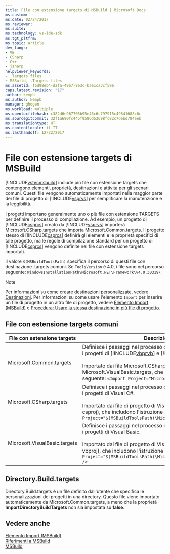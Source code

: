 ```yaml
---
title: File con estensione targets di MSBuild | Microsoft Docs
ms.custom: 
ms.date: 02/24/2017
ms.reviewer: 
ms.suite: 
ms.technology: vs-ide-sdk
ms.tgt_pltfrm: 
ms.topic: article
dev_langs:
- VB
- CSharp
- C++
- jsharp
helpviewer_keywords:
- .Targets files
- MSBuild, .Targets files
ms.assetid: f6d98eb4-d2fa-49b7-8e3c-bae1ca3cf596
caps.latest.revision: "17"
author: kempb
ms.author: kempb
manager: ghogen
ms.workload: multiple
ms.openlocfilehash: c382d6e967705b95e46c6c797915c49841688c6c
ms.sourcegitcommit: 32f1a690fc445f9586d53698fc82c7debd784eeb
ms.translationtype: HT
ms.contentlocale: it-IT
ms.lasthandoff: 12/22/2017
---
```

# <a name="msbuild-targets-files"></a>File con estensione targets di MSBuild
[!INCLUDE[vstecmsbuild](../extensibility/internals/includes/vstecmsbuild_md.md)] include più file con estensione targets che contengono elementi, proprietà, destinazioni e attività per gli scenari comuni. Questi file vengono automaticamente importati nella maggior parte dei file di progetto di [!INCLUDE[vsprvs](../code-quality/includes/vsprvs_md.md)] per semplificare la manutenzione e la leggibilità.  

 I progetti importano generalmente uno o più file con estensione TARGETS per definire il processo di compilazione. Ad esempio, un progetto di [!INCLUDE[csprcs](../data-tools/includes/csprcs_md.md)] creato da [!INCLUDE[vsprvs](../code-quality/includes/vsprvs_md.md)] importerà Microsoft.CSharp.targets che importa Microsoft.Common.targets. Il progetto stesso di [!INCLUDE[csprcs](../data-tools/includes/csprcs_md.md)] definirà gli elementi e le proprietà specifici di tale progetto, ma le regole di compilazione standard per un progetto di [!INCLUDE[csprcs](../data-tools/includes/csprcs_md.md)] vengono definite nei file con estensione targets importati.  

 Il valore `$(MSBuildToolsPath)` specifica il percorso di questi file con destinazione .targets comuni. Se `ToolsVersion` è 4.0, i file sono nel percorso seguente: `WindowsInstallationPath\Microsoft.NET\Framework\v4.0.30319\`  

> [!NOTE]
>  Per informazioni su come creare destinazioni personalizzate, vedere [Destinazioni](../msbuild/msbuild-targets.md). Per informazioni su come usare l'elemento `Import` per inserire un file di progetto in un altro file di progetto, vedere [Elemento Import (MSBuild)](../msbuild/import-element-msbuild.md) e [Procedura: Usare la stessa destinazione in più file di progetto](../msbuild/how-to-use-the-same-target-in-multiple-project-files.md).  

## <a name="common-targets-files"></a>File con estensione targets comuni  

|File con estensione targets|Descrizione|  
|-------------------|-----------------|  
|Microsoft.Common.targets|Definisce i passaggi nel processo di compilazione standard per i progetti di [!INCLUDE[vbprvb](../code-quality/includes/vbprvb_md.md)] e [!INCLUDE[csprcs](../data-tools/includes/csprcs_md.md)].<br /><br /> Importato dai file Microsoft.CSharp.targets e Microsoft.VisualBasic.targets, che includono l'istruzione seguente: `<Import Project="Microsoft.Common.targets" />`|  
|Microsoft.CSharp.targets|Definisce i passaggi nel processo di compilazione standard per i progetti di Visual C#.<br /><br /> Importato dai file di progetto di Visual C# (con estensione csproj), che includono l'istruzione seguente: `<Import Project="$(MSBuildToolsPath)\Microsoft.CSharp.targets" />`|  
|Microsoft.VisualBasic.targets|Definisce i passaggi nel processo di compilazione standard per i progetti di Visual Basic.<br /><br /> Importato dai file di progetto di Visual Basic (con estensione vbproj), che includono l'istruzione seguente: `<Import Project="$(MSBuildToolsPath)\Microsoft.VisualBasic.targets" />`|

## <a name="directorybuildtargets"></a>Directory.Build.targets
Directory.Build.targets è un file definito dall'utente che specifica le personalizzazioni dei progetti in una directory. Questo file viene importato automaticamente da Microsoft.Common.targets, a meno che la proprietà **ImportDirectoryBuildTargets** non sia impostata su **false**.

## <a name="see-also"></a>Vedere anche  
 [Elemento Import (MSBuild)](../msbuild/import-element-msbuild.md)   
 [Riferimenti a MSBuild](../msbuild/msbuild-reference.md)  
 [MSBuild](../msbuild/msbuild.md)
